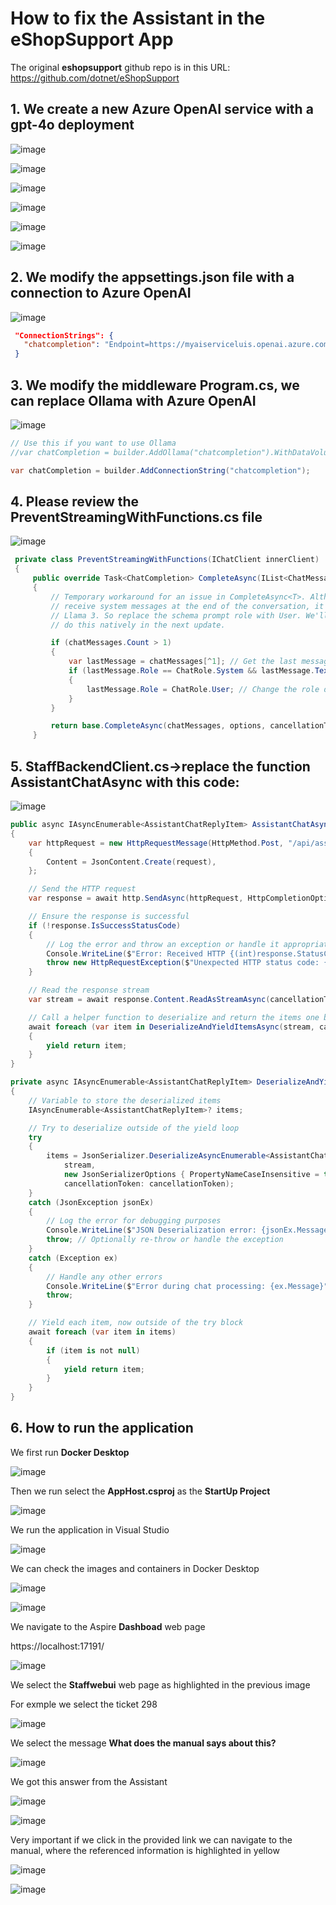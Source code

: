# How to fix the Assistant in the eShopSupport App

The original **eshopsupport** github repo is in this URL: https://github.com/dotnet/eShopSupport

## 1. We create a new Azure OpenAI service with a gpt-4o deployment

![image](https://github.com/user-attachments/assets/e72c1622-f604-4473-8867-aca0110b7a5a)

![image](https://github.com/user-attachments/assets/a6c8027f-1648-4b29-897c-643fc83f9bb0)

![image](https://github.com/user-attachments/assets/ee886b37-a3f6-466d-84de-c94587930946)

![image](https://github.com/user-attachments/assets/5f5cdcb3-c08f-48c2-9f43-621b7792576b)

![image](https://github.com/user-attachments/assets/ee56230e-e092-4d46-a0eb-afbf2bdf21ac)

![image](https://github.com/user-attachments/assets/a3285ebd-13f9-423b-b143-e4188fa7d027)

## 2. We modify the **appsettings.json** file with a connection to Azure OpenAI

![image](https://github.com/user-attachments/assets/b95de13a-9650-49f2-956c-1d3491f43b77)

```json
 "ConnectionStrings": {
   "chatcompletion": "Endpoint=https://myaiserviceluis.openai.azure.com/;Key=7815bb4b3b1f4243be82faba074236a9;Deployment=gpt-4o"
 }
```

## 3. We modify the middleware Program.cs, we can replace Ollama with Azure OpenAI

![image](https://github.com/user-attachments/assets/f338616e-71d6-45d4-9f50-67105e228e82)

```csharp
// Use this if you want to use Ollama
//var chatCompletion = builder.AddOllama("chatcompletion").WithDataVolume();

var chatCompletion = builder.AddConnectionString("chatcompletion");
```

## 4. Please review the PreventStreamingWithFunctions.cs file

![image](https://github.com/user-attachments/assets/9787125e-7213-4f5f-b7ae-ae4e263d1168)

```csharp
 private class PreventStreamingWithFunctions(IChatClient innerClient) : DelegatingChatClient(innerClient)
 {
     public override Task<ChatCompletion> CompleteAsync(IList<ChatMessage> chatMessages, ChatOptions? options = null, CancellationToken cancellationToken = default)
     {
         // Temporary workaround for an issue in CompleteAsync<T>. Although OpenAI models are happy to
         // receive system messages at the end of the conversation, it causes a lot of problems for
         // Llama 3. So replace the schema prompt role with User. We'll update CompleteAsync<T> to
         // do this natively in the next update.

         if (chatMessages.Count > 1)
         {
             var lastMessage = chatMessages[^1]; // Get the last message directly using index
             if (lastMessage.Role == ChatRole.System && lastMessage.Text?.Contains("$schema") == true)
             {
                 lastMessage.Role = ChatRole.User; // Change the role directly in the chatMessages list
             }
         }

         return base.CompleteAsync(chatMessages, options, cancellationToken);
     }
```

## 5. StaffBackendClient.cs->replace the function AssistantChatAsync with this code:

![image](https://github.com/user-attachments/assets/017808a8-a744-488c-a733-d69ea975342e)

```csharp
public async IAsyncEnumerable<AssistantChatReplyItem> AssistantChatAsync(AssistantChatRequest request, [EnumeratorCancellation] CancellationToken cancellationToken)
{
    var httpRequest = new HttpRequestMessage(HttpMethod.Post, "/api/assistant/chat")
    {
        Content = JsonContent.Create(request),
    };

    // Send the HTTP request
    var response = await http.SendAsync(httpRequest, HttpCompletionOption.ResponseHeadersRead, cancellationToken);

    // Ensure the response is successful
    if (!response.IsSuccessStatusCode)
    {
        // Log the error and throw an exception or handle it appropriately
        Console.WriteLine($"Error: Received HTTP {(int)response.StatusCode} - {response.ReasonPhrase}");
        throw new HttpRequestException($"Unexpected HTTP status code: {(int)response.StatusCode}");
    }

    // Read the response stream
    var stream = await response.Content.ReadAsStreamAsync(cancellationToken);

    // Call a helper function to deserialize and return the items one by one
    await foreach (var item in DeserializeAndYieldItemsAsync(stream, cancellationToken))
    {
        yield return item;
    }
}

private async IAsyncEnumerable<AssistantChatReplyItem> DeserializeAndYieldItemsAsync(Stream stream, [EnumeratorCancellation] CancellationToken cancellationToken)
{
    // Variable to store the deserialized items
    IAsyncEnumerable<AssistantChatReplyItem>? items;

    // Try to deserialize outside of the yield loop
    try
    {
        items = JsonSerializer.DeserializeAsyncEnumerable<AssistantChatReplyItem>(
            stream,
            new JsonSerializerOptions { PropertyNameCaseInsensitive = true },
            cancellationToken: cancellationToken);
    }
    catch (JsonException jsonEx)
    {
        // Log the error for debugging purposes
        Console.WriteLine($"JSON Deserialization error: {jsonEx.Message}");
        throw; // Optionally re-throw or handle the exception
    }
    catch (Exception ex)
    {
        // Handle any other errors
        Console.WriteLine($"Error during chat processing: {ex.Message}");
        throw;
    }

    // Yield each item, now outside of the try block
    await foreach (var item in items)
    {
        if (item is not null)
        {
            yield return item;
        }
    }
}
```

## 6. How to run the application

We first run **Docker Desktop**

![image](https://github.com/user-attachments/assets/d69b7b12-ebb3-4e8e-80a7-d0f26e0a16ff)

Then we run select the **AppHost.csproj** as the **StartUp Project**

![image](https://github.com/user-attachments/assets/be75fd37-ef7f-4451-b116-1b2a5a98d21c)

We run the application in Visual Studio

![image](https://github.com/user-attachments/assets/2494d560-79ca-438a-88d6-3daf51e85375)

We can check the images and containers in Docker Desktop

![image](https://github.com/user-attachments/assets/18103703-df75-46a7-b8ca-da985564501a)

![image](https://github.com/user-attachments/assets/92cf7ea3-9853-4a8c-9b4f-72e34c6176d8)

We navigate to the Aspire **Dashboad** web page

https://localhost:17191/

![image](https://github.com/user-attachments/assets/7ce34309-63e3-45ed-8d05-6093c0be7cda)

We select the **Staffwebui** web page as highlighted in the previous image

For exmple we select the ticket 298

![image](https://github.com/user-attachments/assets/988f8803-02b7-40d4-9b0d-0001db7a0e4d)

We select the message **What does the manual says about this?**

![image](https://github.com/user-attachments/assets/cb0c9b39-2e99-4ffd-9b2c-07815a6c7f7c)

We got this answer from the Assistant

![image](https://github.com/user-attachments/assets/46327e7b-8102-4b35-980a-d7df40b05992)

![image](https://github.com/user-attachments/assets/c02ade5a-54c4-4ae0-9213-342024ea7b03)

Very important if we click in the provided link we can navigate to the manual, where the referenced information is highlighted in yellow

![image](https://github.com/user-attachments/assets/43bbbc67-c6b7-4640-94f3-82dab71a71bd)

![image](https://github.com/user-attachments/assets/3f3579c2-761f-45ee-9cdc-bfa5e242e5eb)
